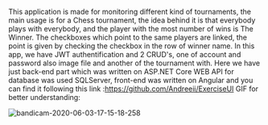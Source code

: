 This application is made for monitoring  different kind of tournaments, the main usage is for a Chess tournament,
the idea behind it is that everybody plays with everybody, and the player with the most number of wins is The Winner.
The checkboxes which point to the same players are linked, the point is given by checking the checkbox in the row of winner name.
In this app, we have JWT authentification and 2 CRUD's, one of account and password also image file and another of the tournament with.
Here we have just back-end part which was written on ASP.NET Core WEB API for database was used SQLServer, front-end was written on Angular and you can find it following this link :https://github.com/Andreeii/ExerciseUI
GIF for better understanding:

![bandicam-2020-06-03-17-15-18-258](https://user-images.githubusercontent.com/26895687/83651158-db048880-a5c1-11ea-8da9-d8aa70bf66aa.gif)
